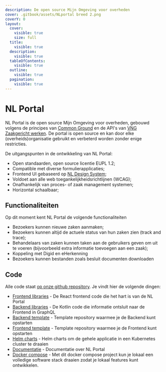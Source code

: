 ```yaml
---
description: De open source Mijn Omgeving voor overheden
cover: .gitbook/assets/NLportal breed 2.png
coverY: 0
layout:
  cover:
    visible: true
    size: full
  title:
    visible: true
  description:
    visible: true
  tableOfContents:
    visible: true
  outline:
    visible: true
  pagination:
    visible: true
---
```


# NL Portal

NL Portal is de open source Mijn Omgeving voor overheden, gebouwd volgens de principes van [Common Ground](https://vng.nl/artikelen/common-ground) en de API's van [VNG Zaakgericht werken](https://vng-realisatie.github.io/gemma-zaken/standaard/). De portal is open source en kan door elke (overheids)organisatie gebruikt en verbeterd worden zonder enige restricties.

De uitgangspunten in de ontwikkeling van NL Portal:

* Open standaarden, open source licentie EUPL 1.2;
* Compatible met diverse formulierapplicaties;
* Frontend UI gebaseerd op [NL Design System](https://nldesignsystem.nl/);
* Voldoet aan alle web toegankelijkheidsrichtlijnen (WCAG);
* Onafhankelijk van proces- of zaak management systemen;
* Horizontal schaalbaar;

## Functionaliteiten

Op dit moment kent NL Portal de volgende functionaliteiten

* Bezoekers kunnen nieuwe zaken aanmaken;
* Bezoekers kunnen altijd de actuele status van hun zaken zien (track and trace);
* Behandelaars van zaken kunnen taken aan de gebruikers geven om uit te voeren (bijvoorbeeld extra informatie toevoegen aan een zaak);
* Koppeling met Digid en eHerkenning
* Bezoekers kunnen bestanden zoals besluit documenten downloaden

## Code

Alle code staat [op onze github repository](https://github.com/nl-portal/). Je vindt hier de volgende dingen:

* [Frontend libraries](https://github.com/nl-portal/nl-portal-frontend-libraries) - De React frontend code die het hart is van de NL Portal
* [Backend libraries](https://github.com/nl-portal/nl-portal-backend-libraries) - De Kotlin code die informatie ontsluit naar de Frontend in GraphQL
* [Backend template](https://github.com/nl-portal/nl-portal-backend-template) - Template repository waarmee je de Backend kunt opstarten
* [Frontend template](https://github.com/nl-portal/nl-portal-frontend-template) - Template repository waarmee je de Frontend kunt opstarten
* [Helm charts](https://github.com/nl-portal/helm-charts) - Helm charts om de gehele applicatie in een Kubernetes cluster te draaien
* [Documentatie](https://github.com/nl-portal/documentation) - Documentatie over NL Portal
* [Docker compose](https://github.com/nl-portal/nl-portal-docker-compose) - Met dit docker compose project kun je lokaal een volledige software stack draaien zodat je lokaal features kunt ontwikkelen.
